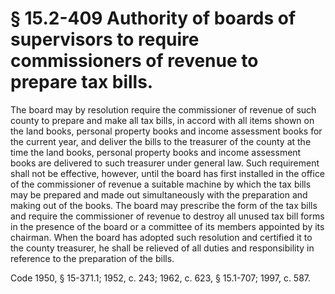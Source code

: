 # § 15.2-409 Authority of boards of supervisors to require commissioners of revenue to prepare tax bills.

<p>The board may by resolution require the commissioner of revenue of such county to prepare and make all tax bills, in accord with all items shown on the land books, personal property books and income assessment books for the current year, and deliver the bills to the treasurer of the county at the time the land books, personal property books and income assessment books are delivered to such treasurer under general law. Such requirement shall not be effective, however, until the board has first installed in the office of the commissioner of revenue a suitable machine by which the tax bills may be prepared and made out simultaneously with the preparation and making out of the books. The board may prescribe the form of the tax bills and require the commissioner of revenue to destroy all unused tax bill forms in the presence of the board or a committee of its members appointed by its chairman. When the board has adopted such resolution and certified it to the county treasurer, he shall be relieved of all duties and responsibility in reference to the preparation of the bills.</p><p>Code 1950, § 15-371.1; 1952, c. 243; 1962, c. 623, § 15.1-707; 1997, c. 587.</p>